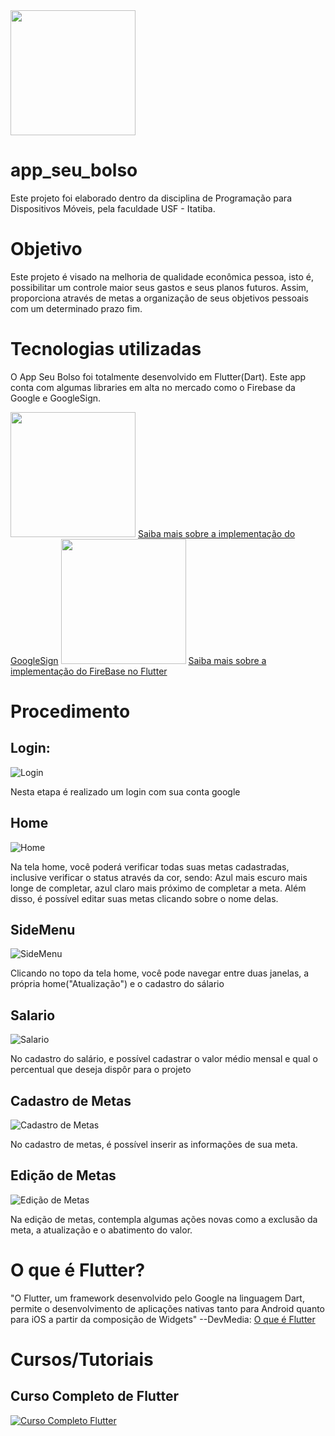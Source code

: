 <img src="https://github.com/igormonte/app_seu_bolso/blob/master/docs/seuBolso.svg" width="200">

# app_seu_bolso
Este projeto foi elaborado dentro da disciplina de Programação para Dispositivos Móveis, pela faculdade USF - Itatiba.

# Objetivo
Este projeto é visado na melhoria de qualidade econômica pessoa, isto é, possibilitar um controle maior seus gastos e seus planos futuros. Assim, proporciona através de metas a organização de seus objetivos pessoais com um determinado prazo fim.

# Tecnologias utilizadas
O App Seu Bolso foi totalmente desenvolvido em Flutter(Dart). Este app conta com algumas libraries em alta no mercado como o Firebase da Google e GoogleSign.

<img src="https://res.cloudinary.com/practicaldev/image/fetch/s--bn9Y0GvD--/c_imagga_scale,f_auto,fl_progressive,h_500,q_auto,w_1000/https://thepracticaldev.s3.amazonaws.com/i/h6ux59dqu7pe5p1fn6xe.png" width="200">
<a href="https://firebase.google.com/docs/auth/android/google-signin?hl=pt-br">Saiba mais sobre a implementação do GoogleSign</a>


<img src="https://firebase.google.com/images/social.png" width="200">
<a href="https://firebase.google.com/docs/flutter/setup?hl=pt-br">Saiba mais sobre a implementação do FireBase no Flutter</a>

# Procedimento

## Login:
![Login](https://github.com/igormonte/app_seu_bolso/blob/master/docs/login.png)

Nesta etapa é realizado um login com sua conta google

## Home
![Home](https://github.com/igormonte/app_seu_bolso/blob/master/docs/home.png)

Na tela home, você poderá verificar todas suas metas cadastradas, inclusive verificar o status através da cor, sendo: Azul mais escuro mais longe de completar, azul claro mais próximo de completar a meta. Além disso, é possível editar suas metas clicando sobre o nome delas.

## SideMenu
![SideMenu](https://github.com/igormonte/app_seu_bolso/blob/master/docs/sideMenu.png)

Clicando no topo da tela home, você pode navegar entre duas janelas, a própria home("Atualização") e o cadastro do sálario

## Salario
![Salario](https://github.com/igormonte/app_seu_bolso/blob/master/docs/salario.png)

No cadastro do salário, e possível cadastrar o valor médio mensal e qual o percentual que deseja dispôr para o projeto

## Cadastro de Metas
![Cadastro de Metas](https://github.com/igormonte/app_seu_bolso/blob/master/docs/Cadastro%20da%20Meta.png)

No cadastro de metas, é possível inserir as informações de sua meta.

## Edição de Metas
![Edição de Metas](https://github.com/igormonte/app_seu_bolso/blob/master/docs/ediarMeta.png)

Na edição de metas, contempla algumas ações novas como a exclusão da meta, a atualização e o abatimento do valor.

# O que é Flutter?
"O Flutter, um framework desenvolvido pelo Google na linguagem Dart, permite o desenvolvimento de aplicações nativas tanto para Android quanto para iOS a partir da composição de Widgets" --DevMedia: <a href="https://www.devmedia.com.br/o-que-e-flutter/40324">O que é Flutter</a>

# Cursos/Tutoriais

## Curso Completo de Flutter
[![Curso Completo Flutter](http://img.youtube.com/vi/XeUiJJN0vsE/0.jpg)](http://www.youtube.com/watch?v=XeUiJJN0vsE "PlayList - Curso Completo Flutter")
